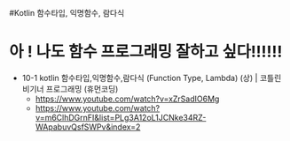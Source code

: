 #Kotlin 함수타입, 익명함수, 람다식

# 아 ! 나도 함수 프로그래밍 잘하고 싶다!!!!!!


- 10-1 kotlin 함수타입,익명함수,람다식 (Function Type, Lambda) (상) | 코틀린 비기너 프로그래밍 (휴먼코딩)
  - https://www.youtube.com/watch?v=xZrSadIO6Mg
  - https://www.youtube.com/watch?v=m6ClhDGrnFI&list=PLg3A12oL1JCNke34RZ-WApabuvQsfSWPv&index=2